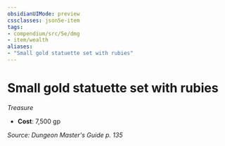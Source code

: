 ```yaml
---
obsidianUIMode: preview
cssclasses: json5e-item
tags:
- compendium/src/5e/dmg
- item/wealth
aliases: 
- "Small gold statuette set with rubies"
---
```

# Small gold statuette set with rubies
*Treasure*  

- **Cost**: 7,500 gp

*Source: Dungeon Master's Guide p. 135*